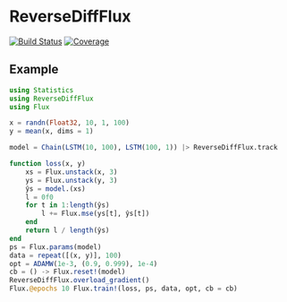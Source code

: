 # ReverseDiffFlux

[![Build Status](https://github.com/AStupidBear/ReverseDiffFlux.jl/workflows/CI/badge.svg)](https://github.com/AStupidBear/ReverseDiffFlux.jl/actions)
[![Coverage](https://codecov.io/gh/AStupidBear/ReverseDiffFlux.jl/branch/master/graph/badge.svg)](https://codecov.io/gh/AStupidBear/ReverseDiffFlux.jl)

## Example

```julia
using Statistics
using ReverseDiffFlux
using Flux

x = randn(Float32, 10, 1, 100)
y = mean(x, dims = 1)

model = Chain(LSTM(10, 100), LSTM(100, 1)) |> ReverseDiffFlux.track

function loss(x, y)
    xs = Flux.unstack(x, 3)
    ys = Flux.unstack(y, 3)
    ŷs = model.(xs)
    l = 0f0
    for t in 1:length(ŷs)
        l += Flux.mse(ys[t], ŷs[t])
    end
    return l / length(ŷs)
end
ps = Flux.params(model)
data = repeat([(x, y)], 100)
opt = ADAMW(1e-3, (0.9, 0.999), 1e-4)
cb = () -> Flux.reset!(model)
ReverseDiffFlux.overload_gradient()
Flux.@epochs 10 Flux.train!(loss, ps, data, opt, cb = cb)
```
